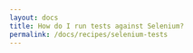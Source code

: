 ```yaml
---
layout: docs
title: How do I run tests against Selenium?
permalink: /docs/recipes/selenium-tests
---
```

